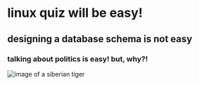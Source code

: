 # linux quiz will be easy!
## designing a database schema is not easy
### talking about politics is easy! but, why?!


![image of a siberian tiger](https://upload.wikimedia.org/wikipedia/commons/b/b9/P.t.altaica_Tomak_Male.jpg)
